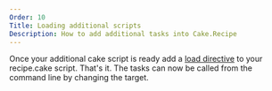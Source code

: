 ```yaml
---
Order: 10
Title: Loading additional scripts
Description: How to add additional tasks into Cake.Recipe
---
```


Once your additional cake script is ready add a [load directive](https://www.cakebuild.net/docs/fundamentals/preprocessor-directives) to your recipe.cake script. That's it. The tasks can now be called from the command line by changing the target.
